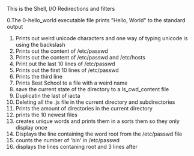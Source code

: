 This is the Shell, I/O Redirections and filters

0.The 0-hello_world executable file prints "Hello, World" to the standard output
1. Prints out weird unicode characters and one way of typing unicode is using the backslash
2. Prints out the content of /etc/passwd
3. Prints out the content of /etc/passwd and /etc/hosts
4. Print out the last 10 lines of /etc/passwd
5. Prints out the first 10 lines of /etc/passwd
6. Prints the third line
7. Prints Best School to a file with a weird name
8. save the current state of the directory to a ls_cwd_content file
9. Duplicatin the last of iacta
10. Deleting all the .js file in the current directory and subdirectories
11. Prints the amount of directories in the current directory
12. prints the 10 newest files
13. creates unique words and prints them in a sorts them so they only display once
14. Displays the line containing the word root from the /etc/passwd file
15. counts the number of 'bin' in /etc/passwd
16. displays the lines contaning root and 3 lines after
